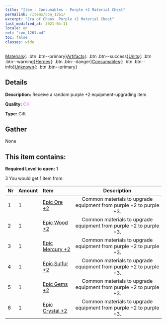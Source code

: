 ```yaml
---
title: "Item - Consumables - Purple +2 Material Chest"
permalink: /Items/con_1261/
excerpt: "Era of Chaos  Purple +2 Material Chest"
last_modified_at: 2021-04-11
locale: en
ref: "con_1261.md"
toc: false
classes: wide
---
```

 [Materials](/Items/){: .btn .btn--primary}[Artifacts](/Items/Artifacts/){: .btn .btn--success}[Units](/Items/Units/){: .btn .btn--warning}[Heroes](/Items/Heroes/){: .btn .btn--danger}[Consumables](/Items/Consumables/){: .btn .btn--info}[Unknown](/Items/Unknown/){: .btn .btn--primary}

## Details
 **Description:** Receive a random purple +2 equipment-upgrading item.

 **Quality:** <span style="color: #DA70D6">OK</span>

 **Type:** Gift

## Gather

  None

## This item contains:

 **Required Level to open:** 1

 3 You would get **1** item  from:

  | Nr | Amount |     Item    | Description |
  |:---|:-------|:------------|:-----------:|
  | 1 | 1 | [Epic Ore +2](/Items/mat_47/) | Common materials to upgrade equipment from purple +2 to purple +3. | 
  | 2 | 1 | [Epic Wood +2](/Items/mat_48/) | Common materials to upgrade equipment from purple +2 to purple +3. | 
  | 3 | 1 | [Epic Mercury +2](/Items/mat_49/) | Common materials to upgrade equipment from purple +2 to purple +3. | 
  | 4 | 1 | [Epic Sulfur +2](/Items/mat_50/) | Common materials to upgrade equipment from purple +2 to purple +3. | 
  | 5 | 1 | [Epic Gems +2](/Items/mat_51/) | Common materials to upgrade equipment from purple +2 to purple +3. | 
  | 6 | 1 | [Epic Crystal +2](/Items/mat_52/) | Common materials to upgrade equipment from purple +2 to purple +3. | 
